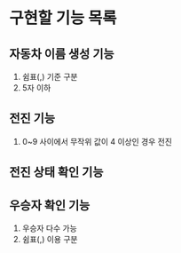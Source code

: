 # 구현할 기능 목록

## 자동차 이름 생성 기능
1. 쉼표(,) 기준 구분
2. 5자 이하

## 전진 기능
1. 0~9 사이에서 무작위 값이 4 이상인 경우 전진

## 전진 상태 확인 기능

## 우승자 확인 기능
1. 우승자 다수 가능
2. 쉼표(,) 이용 구분

